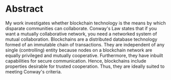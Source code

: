 # Abstract

My work investigates whether blockchain technology is the means by which disparate communities can collaborate. Conway's Law states that if you want a mutually collaborative network, you need a networked system of mutual collaboration. Blockchains are a distributed database technology formed of an immutable chain of transactions. They are independent of any single (controlling) entity because nodes on a blockchain network are equally privileged and mutually cooperative. Furthermore, they have inbuilt capabilities for secure communication. Hence, blockchains include properties desirable for trusted cooperation. Thus, they are ideally suited to meeting Conway's criteria.
